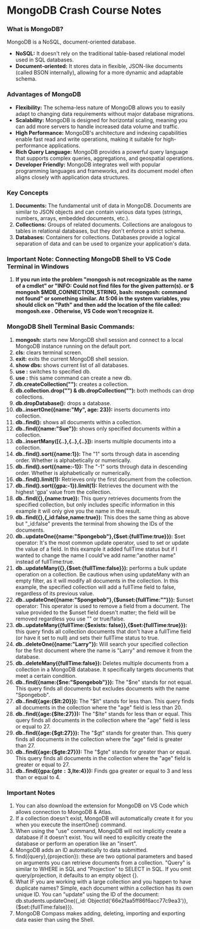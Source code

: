 # MongoDB Crash Course Notes

### What is MongoDB?

MongoDB is a NoSQL, document-oriented database.

- **NoSQL:** It doesn't rely on the traditional table-based relational model used in SQL databases.
- **Document-oriented:** It stores data in flexible, JSON-like documents (called BSON internally), allowing for a more dynamic and adaptable schema.

### Advantages of MongoDB

- **Flexibility:** The schema-less nature of MongoDB allows you to easily adapt to changing data requirements without major database migrations.
- **Scalability:** MongoDB is designed for horizontal scaling, meaning you can add more servers to handle increased data volume and traffic.
- **High Performance:** MongoDB's architecture and indexing capabilities enable fast read and write operations, making it suitable for high-performance applications.
- **Rich Query Language:** MongoDB provides a powerful query language that supports complex queries, aggregations, and geospatial operations.
- **Developer Friendly:** MongoDB integrates well with popular programming languages and frameworks, and its document model often aligns closely with application data structures.

### Key Concepts

1. **Documents:** The fundamental unit of data in MongoDB. Documents are similar to JSON objects and can contain various data types (strings, numbers, arrays, embedded documents, etc.).
2. **Collections:** Groups of related documents. Collections are analogous to tables in relational databases, but they don't enforce a strict schema.
3. **Databases:** Containers for collections. Databases provide a logical separation of data and can be used to organize your application's data.

### Important Note: Connecting MongoDB Shell to VS Code Terminal in Windows

1. **If you run into the problem "mongosh is not recognizable as the name of a cmdlet" or "INFO: Could not find files for the given pattern(s). or $ mongosh $MDB_CONNECTION_STRING, bash: mongosh: command not found" or something similar. At 5:06 in the system variables, you should click on "Path" and then add the location of the file called: mongosh.exe . Otherwise, VS Code won't recognize it.**

### MongoDB Shell Terminal Basic Commands:

1. **mongosh:** starts new MongoDB shell session and connect to a local MongoDB instance running on the default port.
2. **cls:** clears terminal screen.
3. **exit:** exits the current MongoDB shell session.
4. **show dbs:** shows current list of all databases.
5. **use <name of db>:** switches to specified db.
6. **use <name of db>:** this same command can create a new db.
7. **db.createCollection("<add name of collection>"):** creates a collection.
8. **db.collection.drop("") & db.dropCollection(""):** both methods can drop collections.
9. **db.dropDatabase():** drops a database.
10. **db.<name of collection>.insertOne({name:"My", age: 23}):** inserts documents into collection.
11. **db.<name of collection>.find():** shows all documents within a collection.
12. **db.<name of collection>.find({name:"Sue"}):** shows only specified documents within a collection.
13. **db.<name of collection>.insertMany([{..},{..},{..}]):** inserts multiple documents into a collection.
14. **db.<name of collection>.find().sort({name:1}):** The "1" sorts through data in ascending order. Whether is alphabetically or numerically.
15. **db.<name of collection>.find().sort({name:-1}):** The "-1" sorts through data in descending order. Whether is alphabetically or numerically.
16. **db.<name of collection>.find().limit(1):** Retrieves only the first document from the collection.
17. **db.<name of collection>.find().sort({gpa:-1}).limit(1):** Retrieves the document with the highest 'gpa' value from the collection.
18. **db.<name of collection>.find({},{name:true}):** This query retrieves documents from the specified collection, but only includes specific information in this example it will only give you the name in the result.
19. **db.<name of collection>.find({},{\_id:false,name:true}):** This does the same thing as above but "\_id:false" prevents the terminal from showing the IDs of the documents.
20. **db.<name of collection>.updateOne({name:"Spongebob"},{$set:{fullTime:true}}):** $set operator: It's the most common update operator, used to set or update the value of a field. In this example it added fullTime status but if I wanted to change the name I could've add name:"another name" instead of fullTime:true.
21. **db.<name of collection>.updateMany({},{$set:{fullTime:false}}):** performs a bulk update operation on a collection. Be cautious when using updateMany with an empty filter, as it will modify all documents in the collection. In this example, the specified collection will add a fullTime field to false, regardless of its previous value.
22. **db.<name of collection>.updateOne({name:"Spongebob"},{$unset:{fullTime:""}}):** $unset operator: This operator is used to remove a field from a document. The value provided to the $unset field doesn't matter; the field will be removed regardless you use "" or true/false.
23. **db.<name of collection>.updateMany({fullTime:{$exists: false}},{$set:{fullTime:true}}):** this query finds all collection documents that don't have a fullTime field (or have it set to null) and sets their fullTime status to true.
24. **db.<name of collection>.deleteOne({name:"Larry"}):** Will search your specified collection for the first document where the name is "Larry" and remove it from the database.
25. **db.<name of collection>.deleteMany({fullTime:false}):** Deletes multiple documents from a collection in a MongoDB database. It specifically targets documents that meet a certain condition.
26. **db.<name of collection>.find({name:{$ne:"Spongebob"}}):** The "$ne" stands for not equal. This query finds all documents but excludes documents with the name "Spongebob".
27. **db.<name of collection>.find({age:{$lt:20}}):** The "$lt" stands for less than. This query finds all documents in the collection where the "age" field is less than 20.
28. **db.<name of collection>.find({age:{$lte:27}}):** The "$lte" stands for less than or equal. This query finds all documents in the collection where the "age" field is less or equal to 27.
29. **db.<name of collection>.find({age:{$gt:27}}):** The "$gt" stands for greater than. This query finds all documents in the collection where the "age" field is greater than 27.
30. **db.<name of collection>.find({age:{$gte:27}}):** The "$gte" stands for greater than or equal. This query finds all documents in the collection where the "age" field is greater or equal to 27.
31. **db.<name of collection>.find({gpa:{$gte:3,$lte:4}}):** Finds gpa greater or equal to 3 and less than or equal to 4.

### Important Notes

1. You can also download the extension for MongoDB on VS Code which allows connection to MongoDB & Atlas.
2. If a collection doesn't exist, MongoDB will automatically create it for you when you execute the insertOne() command.
3. When using the "use" command, MongoDB will not implicitly create a database if it doesn't exist. You will need to explicitly create the database or perform an operation like an "insert".
4. MongoDB adds an ID automatically to data submitted.
5. find({query},{projection}): these are two optional parameters and based on arguments you can retrieve documents from a collection. "Query" is similar to WHERE in SQL and "Projection" to SELECT in SQL. If you omit query/projection, it defaults to an empty object {}.
6. What IF you are working with a large collection and you happen to have duplicate names? Simple, each document within a collection has its own unique ID. You can "update" using the ID of the document: db.students.updateOne({\_id: ObjectId('66e2faa5ff86f6acc77c9ea3')},{$set:{fullTime:false}}).
7. MongoDB Compass makes adding, deleting, importing and exporting data easier than using the Shell.
